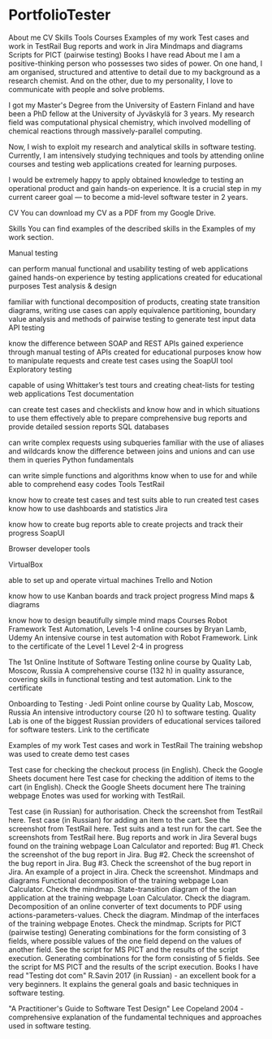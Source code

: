 # PortfolioTester
About me
CV
Skills
Tools
Courses
Examples of my work
Test cases and work in TestRail
Bug reports and work in Jira
Mindmaps and diagrams
Scripts for PICT (pairwise testing)
Books I have read
About me
I am a positive-thinking person who possesses two sides of power. On one hand, I am organised, structured and attentive to detail due to my background as a research chemist. And on the other, due to my personality, I love to communicate with people and solve problems.

I got my Master's Degree from the University of Eastern Finland and have been a PhD fellow at the University of Jyväskylä for 3 years. My research field was computational physical chemistry, which involved modelling of chemical reactions through massively-parallel computing.

Now, I wish to exploit my research and analytical skills in software testing. Currently, I am intensively studying techniques and tools by attending online courses and testing web applications created for learning purposes.

I would be extremely happy to apply obtained knowledge to testing an operational product and gain hands-on experience. It is a crucial step in my current career goal — to become a mid-level software tester in 2 years.

CV
You can download my CV as a PDF from my Google Drive.

Skills
You can find examples of the described skills in the Examples of my work section.

Manual testing

can perform manual functional and usability testing of web applications
gained hands-on experience by testing applications created for educational purposes
Test analysis & design

familiar with functional decomposition of products, creating state transition diagrams, writing use cases
can apply equivalence partitioning, boundary value analysis and methods of pairwise testing to generate test input data
API testing

know the difference between SOAP and REST APIs
gained experience through manual testing of APIs created for educational purposes
know how to manipulate requests and create test cases using the SoapUI tool
Exploratory testing

capable of using Whittaker’s test tours and creating cheat-lists for testing web applications
Test documentation

can create test cases and checklists and know how and in which situations to use them effectively
able to prepare comprehensive bug reports and provide detailed session reports
SQL databases

can write complex requests using subqueries
familiar with the use of aliases and wildcards
know the difference between joins and unions and can use them in queries
Python fundamentals

can write simple functions and algorithms
know when to use for and while
able to comprehend easy codes
Tools
TestRail

know how to create test cases and test suits
able to run created test cases
know how to use dashboards and statistics
Jira

know how to create bug reports
able to create projects and track their progress
SoapUI

Browser developer tools

VirtualBox

able to set up and operate virtual machines
Trello and Notion

know how to use Kanban boards and track project progress
Mind maps & diagrams

know how to design beautifully simple mind maps
Courses
Robot Framework Test Automation, Levels 1-4
online courses by Bryan Lamb, Udemy
An intensive course in test automation with Robot Framework.
Link to the certificate of the Level 1
Level 2-4 in progress

The 1st Online Institute of Software Testing
online course by Quality Lab, Moscow, Russia
A comprehensive course (132 h) in quality assurance, covering skills in functional testing and test automation.
Link to the certificate

Onboarding to Testing · Jedi Point
online course by Quality Lab, Moscow, Russia
An intensive introductory course (20 h) to software testing. Quality Lab is one of the biggest Russian providers of educational services tailored for software testers.
Link to the certificate

Examples of my work
Test cases and work in TestRail
The training webshop was used to create demo test cases

Test case for checking the checkout process (in English). Check the Google Sheets document here
Test case for checking the addition of items to the cart (in English). Check the Google Sheets document here
The training webpage Enotes was used for working with TestRail.

Test case (in Russian) for authorisation. Check the screenshot from TestRail here.
Test case (in Russian) for adding an item to the cart. See the screenshot from TestRail here.
Test suits and a test run for the cart. See the screenshots from TestRail here.
Bug reports and work in Jira
Several bugs found on the training webpage Loan Calculator and reported:
Bug #1. Check the screenshot of the bug report in Jira.
Bug #2. Check the screenshot of the bug report in Jira.
Bug #3. Check the screenshot of the bug report in Jira.
An example of a project in Jira. Check the screenshot.
Mindmaps and diagrams
Functional decomposition of the training webpage Loan Calculator. Check the mindmap.
State-transition diagram of the loan application at the training webpage Loan Calculator. Check the diagram.
Decomposition of an online converter of text documents to PDF using actions-parameters-values. Check the diagram.
Mindmap of the interfaces of the training webpage Enotes. Check the mindmap.
Scripts for PICT (pairwise testing)
Generating combinations for the form consisting of 3 fields, where possible values of the one field depend on the values of another field. See the script for MS PICT and the results of the script execution.
Generating combinations for the form consisting of 5 fields. See the script for MS PICT and the results of the script execution.
Books I have read
"Testing dot com" R.Savin 2017 (in Russian) - an excellent book for a very beginners. It explains the general goals and basic techniques in software testing.

"A Practitioner's Guide to Software Test Design" Lee Copeland 2004 - comprehensive explanation of the fundamental techniques and approaches used in software testing.
